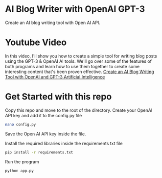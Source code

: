 # AI Blog Writer with OpenAI GPT-3
Create an AI blog writing tool with Open AI API. 


# Youtube Video
In this video, I'll show you how to create a simple tool for writing blog posts using the GPT-3 & OpenAI AI tools. We'll go over some of the features of both programs and learn how to use them together to create some interesting content that's been proven effective.
[Create an AI Blog Writing Tool with OpenAI and GPT-3 Artificial Intelligence](https://www.youtube.com/)

# Get Started with this repo
Copy this repo and move to the root of the directory.
Create your OpenAI API key and add it to the config.py file

```sh
nano config.py

```
Save the Open AI API key inside the file.


Install the required libraries inside the requirements txt file

``` sh
pip install -r requirements.txt
```

Run the program

```sh
python app.py
```
